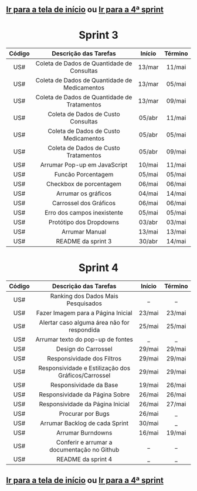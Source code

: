 ## [Ir para a tela de início](./../../README.md) ou [Ir para a 4ª sprint](README_sprint.md)


<h1 style="text-align: center"> Sprint 3 </h1>

| Código |            Descrição das Tarefas            | Início | Término |
| :----: | :-----------------------------------------: | :----: | :-----: |
| US#  | Coleta de Dados de Quantidade de Consultas    | 13/mar | 11/mai  |
| US#  | Coleta de Dados de Quantidade de Medicamentos | 13/mar | 05/mai  |
| US#  | Coleta de Dados de Quantidade de Tratamentos  | 13/mar | 09/mai  |
| US#  | Coleta de Dados de Custo Consultas            | 05/abr | 11/mai  |
| US#  | Coleta de Dados de Custo Medicamentos         | 05/abr | 05/mai  |
| US#  | Coleta de Dados de Custo Tratamentos          | 05/abr | 09/mai  |
| US#  | Arrumar Pop-up em JavaScript                  | 10/mai | 11/mai  |
| US#  | Funcão Porcentagem                            | 05/mai | 05/mai  |
| US#  | Checkbox de porcentagem                       | 06/mai | 06/mai  |
| US#  | Arrumar os gráficos                           | 04/mai | 14/mai  |
| US#  | Carrossel dos Gráficos                        | 06/mai | 06/mai  |
| US#  | Erro dos campos inexistente                   | 05/mai | 05/mai  |
| US#  | Protótipo dos Dropdowns                       | 03/abr | 03/mai  |
| US#  | Arrumar Manual                                | 13/mai | 13/mai  |
| US#  | README da sprint 3                            | 30/abr | 14/mai  |

<h1 style="text-align: center"> Sprint 4 </h1>

| Código |               Descrição das Tarefas               | Início | Término |
| :----: | :-----------------------------------------------: | :----: | :-----: |
| US#  | Ranking dos Dados Mais Pesquisados                  | _      | _       |
| US#  | Fazer Imagem para a Página Inicial                  | 23/mai | 23/mai  |
| US#  | Alertar caso alguma área não for respondida         | 25/mai | 25/mai  |
| US#  | Arrumar texto do pop-up de fontes                   | _      | _       |
| US#  | Design do Carrossel                                 | 29/mai | 29/mai  |
| US#  | Responsividade dos Filtros                          | 29/mai | 29/mai  |
| US#  | Responsividade e Estilização dos Gráficos/Carrossel | 29/mai | 29/mai  |
| US#  | Responsividade da Base                              | 19/mai | 26/mai  |
| US#  | Responsividade da Página Sobre                      | 26/mai | 26/mai  |
| US#  | Responsividade da Página Inicial                    | 26/mai | 27/mai  |
| US#  | Procurar por Bugs                                   | 26/mai | _       |
| US#  | Arrumar Backlog de cada Sprint                      | 30/mai | _       |
| US#  | Arrumar Burndowns                                   | 16/mai |19/mai   |
| US#  | Conferir e arrumar a documentação no Github         | _      | _       |
| US#  | README da sprint 4                                  | _      | _       |

## [Ir para a tela de início](./../../README.md) ou [Ir para a 4ª sprint](README_sprint.md)